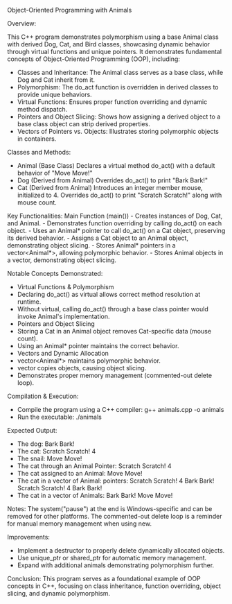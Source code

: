 Object-Oriented Programming with Animals

Overview:

This C++ program demonstrates polymorphism using a base Animal class with derived Dog, Cat, and Bird classes, showcasing dynamic behavior through virtual functions and unique pointers. It demonstrates fundamental concepts of Object-Oriented Programming (OOP), including:
  - Classes and Inheritance: The Animal class serves as a base class, while Dog and Cat inherit from it.
  - Polymorphism: The do_act function is overridden in derived classes to provide unique behaviors.
  - Virtual Functions: Ensures proper function overriding and dynamic method dispatch.
  - Pointers and Object Slicing: Shows how assigning a derived object to a base class object can strip derived properties.
  - Vectors of Pointers vs. Objects: Illustrates storing polymorphic objects in containers.

Classes and Methods:
  - Animal (Base Class)
    Declares a virtual method do_act() with a default behavior of "Move Move!"
  - Dog (Derived from Animal)
    Overrides do_act() to print "Bark Bark!"
  - Cat (Derived from Animal)
    Introduces an integer member mouse, initialized to 4.
    Overrides do_act() to print "Scratch Scratch!" along with mouse count.

Key Functionalities:
  Main Function (main())
    - Creates instances of Dog, Cat, and Animal.
    - Demonstrates function overriding by calling do_act() on each object.
    - Uses an Animal* pointer to call do_act() on a Cat object, preserving its derived behavior.
    - Assigns a Cat object to an Animal object, demonstrating object slicing.
    - Stores Animal* pointers in a vector<Animal*>, allowing polymorphic behavior.
    - Stores Animal objects in a vector<Animal>, demonstrating object slicing.

Notable Concepts Demonstrated:
- Virtual Functions & Polymorphism
-  Declaring do_act() as virtual allows correct method resolution at runtime.
- Without virtual, calling do_act() through a base class pointer would invoke Animal's implementation.
- Pointers and Object Slicing
- Storing a Cat in an Animal object removes Cat-specific data (mouse count).
- Using an Animal* pointer maintains the correct behavior.
- Vectors and Dynamic Allocation
- vector<Animal*> maintains polymorphic behavior.
- vector<Animal> copies objects, causing object slicing.
- Demonstrates proper memory management (commented-out delete loop).

Compilation & Execution:
- Compile the program using a C++ compiler:
  g++ animals.cpp -o animals
- Run the executable:
  ./animals

Expected Output:
- The dog: Bark Bark!
- The cat: Scratch Scratch! 4
- The snail: Move Move!
- The cat through an Animal Pointer: Scratch Scratch! 4
- The cat assigned to an Animal: Move Move!
- The cat in a vector of Animal: pointers: Scratch Scratch! 4 Bark Bark! Scratch Scratch! 4 Bark Bark!
- The cat in a vector of Animals: Bark Bark! Move Move!

Notes:
The system("pause") at the end is Windows-specific and can be removed for other platforms.
The commented-out delete loop is a reminder for manual memory management when using new.

Improvements:
- Implement a destructor to properly delete dynamically allocated objects.
- Use unique_ptr or shared_ptr for automatic memory management.
- Expand with additional animals demonstrating polymorphism further.

Conclusion:
This program serves as a foundational example of OOP concepts in C++, focusing on class inheritance, function overriding, object slicing, and dynamic polymorphism.


